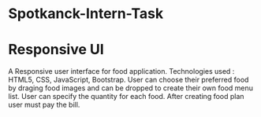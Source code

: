 # Spotkanck-Intern-Task
# Responsive UI
A Responsive user interface for food application.
Technologies used : HTML5, CSS, JavaScript, Bootstrap.
User can choose their preferred food by draging food images and can be dropped to create their own food menu list. 
User can specify the quantity for each food.
After creating food plan user must pay the bill.
